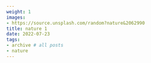 ```yaml
---
weight: 1
images:
- https://source.unsplash.com/random?nature&2062990
title: nature 1
date: 2022-07-23
tags:
- archive # all posts
- nature
---
```

